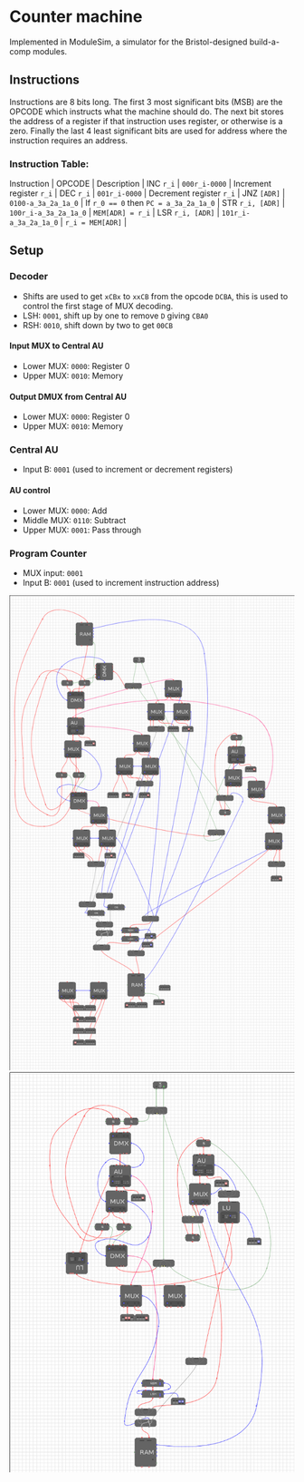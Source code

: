 # Counter machine
Implemented in ModuleSim, a simulator for the Bristol-designed build-a-comp modules.
## Instructions
Instructions are 8 bits long. The first 3 most significant bits (MSB) are the
OPCODE which instructs what the machine should do. The next bit stores the
address of a register if that instruction uses register, or otherwise is a zero.
Finally the last 4 least significant bits are used for address where the
instruction requires an address.
### Instruction Table:

Instruction      | OPCODE                  | Description |
INC `r_i`        | `000r_i-0000`           | Increment register `r_i` |
DEC `r_i`        | `001r_i-0000`           | Decrement register `r_i` |
JNZ `[ADR]`      | `0100-a_3a_2a_1a_0`     | If `r_0 == 0` then `PC = a_3a_2a_1a_0` |
STR `r_i, [ADR]` | `100r_i-a_3a_2a_1a_0`   | `MEM[ADR] = r_i` |
LSR `r_i, [ADR]` | `101r_i-a_3a_2a_1a_0`   | `r_i = MEM[ADR]` |

## Setup
### Decoder
* Shifts are used to get `xCBx` to `xxCB` from the opcode `DCBA`, this is used
  to control the first stage of MUX decoding.
* LSH: `0001`, shift up by one to remove `D` giving `CBA0`
* RSH: `0010`, shift down by two to get `00CB`

#### Input MUX to Central AU
* Lower MUX: `0000`: Register 0
* Upper MUX: `0010`: Memory

#### Output DMUX from Central AU
* Lower  MUX: `0000`: Register 0
* Upper  MUX: `0010`: Memory

### Central AU
* Input B: `0001` (used to increment or decrement registers)

#### AU control
* Lower  MUX: `0000`: Add
* Middle MUX: `0110`: Subtract
* Upper  MUX: `0001`: Pass through

### Program Counter 
* MUX input: `0001`
* Input B: `0001` (used to increment instruction address)

![8 bit counter machine setup](8-bit-setup.png)
![4 bit counter machine setup](4-bit-setup.png)
